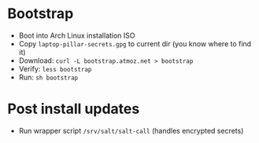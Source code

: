 # Bootstrap

* Boot into Arch Linux installation ISO
* Copy `laptop-pillar-secrets.gpg` to current dir (you know where to find it)
* Download: `curl -L bootstrap.atmoz.net > bootstrap`
* Verify: `less bootstrap`
* Run: `sh bootstrap`

# Post install updates

* Run wrapper script `/srv/salt/salt-call` (handles encrypted secrets)
